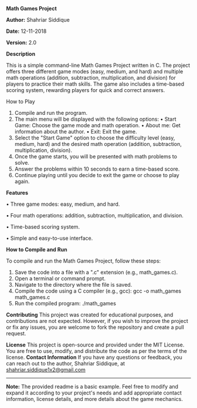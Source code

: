 ******Math Games Project******

**Author:** Shahriar Siddique 

**Date:** 12-11-2018 

**Version:** 2.0

**Description**

This is a simple command-line Math Games Project written in C. The project offers three different game modes (easy, medium, and hard) and multiple math operations (addition, subtraction, multiplication, and division) for players to practice their math skills. The game also includes a time-based scoring system, rewarding players for quick and correct answers.

How to Play
1.	Compile and run the program.
2.	The main menu will be displayed with the following options:
•	Start Game: Choose the game mode and math operation.
•	About me: Get information about the author.
•	Exit: Exit the game.
3.	Select the "Start Game" option to choose the difficulty level (easy, medium, hard) and the desired math operation (addition, subtraction, multiplication, division).
4.	Once the game starts, you will be presented with math problems to solve.
5.	Answer the problems within 10 seconds to earn a time-based score.
6.	Continue playing until you decide to exit the game or choose to play again.

**Features**

• Three game modes: easy, medium, and hard.

• Four math operations: addition, subtraction, multiplication, and division.

• Time-based scoring system.

• Simple and easy-to-use interface.





**How to Compile and Run**

To compile and run the Math Games Project, follow these steps:

1.	Save the code into a file with a ".c" extension (e.g., math_games.c).
2.	Open a terminal or command prompt.
3.	Navigate to the directory where the file is saved.
4.	Compile the code using a C compiler (e.g., gcc):
     gcc -o math_games math_games.c 
5.	Run the compiled program:
  ./math_games 

**Contributing**
This project was created for educational purposes, and contributions are not expected. However, if you wish to improve the project or fix any issues, you are welcome to fork the repository and create a pull request.

**License**
This project is open-source and provided under the MIT License. You are free to use, modify, and distribute the code as per the terms of the license.
**Contact Information**
If you have any questions or feedback, you can reach out to the author, Shahriar Siddique, at  shahriar.siddique1x2@gmail.com
________________________________________
**Note:** The provided readme is a basic example. Feel free to modify and expand it according to your project's needs and add appropriate contact information, license details, and more details about the game mechanics.
